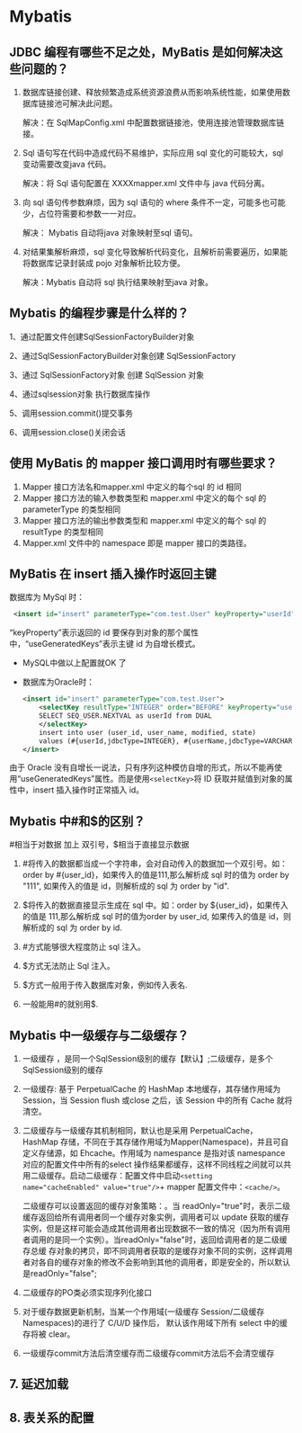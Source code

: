 # Mybatis

## JDBC 编程有哪些不足之处，MyBatis 是如何解决这些问题的？

1. 数据库链接创建、释放频繁造成系统资源浪费从而影响系统性能，如果使用数据库链接池可解决此问题。

   解决：在 SqlMapConfig.xml 中配置数据链接池，使用连接池管理数据库链接。

2. Sql 语句写在代码中造成代码不易维护，实际应用 sql 变化的可能较大，sql 变动需要改变java 代码。

   解决：将 Sql 语句配置在 XXXXmapper.xml 文件中与 java 代码分离。

3. 向 sql 语句传参数麻烦，因为 sql 语句的 where 条件不一定，可能多也可能少，占位符需要和参数一一对应。

   解决： Mybatis 自动将java 对象映射至sql 语句。

4. 对结果集解析麻烦，sql 变化导致解析代码变化，且解析前需要遍历，如果能将数据库记录封装成 pojo 对象解析比较方便。

   解决：Mybatis 自动将 sql 执行结果映射至java 对象。

## Mybatis 的编程步骤是什么样的？

1、通过配置文件创建SqlSessionFactoryBuilder对象

2、通过SqlSessionFactoryBuilder对象创建 SqlSessionFactory 

3、通过 SqlSessionFactory对象 创建 SqlSession 对象

4、通过sqlsession对象 执行数据库操作 

5、调用session.commit()提交事务 

6、调用session.close()关闭会话 

## 使用 MyBatis 的 mapper 接口调用时有哪些要求？

1. Mapper 接口方法名和mapper.xml 中定义的每个sql 的 id 相同
2. Mapper 接口方法的输入参数类型和 mapper.xml 中定义的每个 sql 的 parameterType 的类型相同
3. Mapper 接口方法的输出参数类型和 mapper.xml 中定义的每个 sql 的resultType 的类型相同
4. Mapper.xml 文件中的 namespace 即是 mapper 接口的类路径。

## MyBatis 在 insert 插入操作时返回主键

数据库为 MySql 时：

```xml
 <insert id="insert" parameterType="com.test.User" keyProperty="userId"                                                                        useGeneratedKeys="true" > 
```

“keyProperty”表示返回的 id 要保存到对象的那个属性中，“useGeneratedKeys”表示主键 id 为自增长模式。

- MySQL中做以上配置就OK 了

- 数据库为Oracle时：

  ```xml
  <insert id="insert" parameterType="com.test.User">
      <selectKey resultType="INTEGER" order="BEFORE" keyProperty="userId">
      SELECT SEQ_USER.NEXTVAL as userId from DUAL
      </selectKey>
      insert into user (user_id, user_name, modified, state)
      values (#{userId,jdbcType=INTEGER}, #{userName,jdbcType=VARCHAR}, #{modified,jdbcType=TIMESTAMP}, #{state,jdbcType=INTEGER})
  </insert>
  ```

由于 Oracle 没有自增长一说法，只有序列这种模仿自增的形式，所以不能再使用“useGeneratedKeys”属性。而是使用`<selectKey>`将 ID 获取并赋值到对象的属性中，insert 插入操作时正常插入 id。

## Mybatis 中#和$的区别？

#相当于对数据 加上 双引号，$相当于直接显示数据

1. #将传入的数据都当成一个字符串，会对自动传入的数据加一个双引号。如：order by #{user_id}，如果传入的值是111,那么解析成 sql 时的值为 order by "111", 如果传入的值是 id，则解析成的 sql 为 order by "id". 

2. $将传入的数据直接显示生成在 sql 中。如：order by ${user_id}，如果传入的值是 111,那么解析成 sql 时的值为order by user_id, 如果传入的值是 id，则解析成的 sql 为 order by id. 

3. #方式能够很大程度防止 sql 注入。 

4. $方式无法防止 Sql 注入。 

5. $方式一般用于传入数据库对象，例如传入表名. 

6. 一般能用#的就别用$. 

## Mybatis 中一级缓存与二级缓存？

1. 一级缓存 ，是同一个SqlSession级别的缓存【默认】;二级缓存，是多个SqlSession级别的缓存

2. 一级缓存: 基于 PerpetualCache 的 HashMap 本地缓存，其存储作用域为 Session，当 Session flush 或close 之后，该 Session 中的所有 Cache 就将清空。

3. 二级缓存与一级缓存其机制相同，默认也是采用 PerpetualCache，HashMap 存储，不同在于其存储作用域为Mapper(Namespace)，并且可自定义存储源，如 Ehcache。作用域为 namespance 是指对该 namespance 对应的配置文件中所有的select 操作结果都缓存，这样不同线程之间就可以共用二级缓存。启动二级缓存：配置文件中启动`<setting name="cacheEnabled" value="true"/>`+ mapper 配置文件中：`<cache/>`。

   二级缓存可以设置返回的缓存对象策略：<cache   readOnly="true">。当    readOnly="true"时，表示二级缓存返回给所有调用者同一个缓存对象实例，调用者可以 update 获取的缓存实例，但是这样可能会造成其他调用者出现数据不一致的情况（因为所有调用者调用的是同一个实例）。当readOnly="false"时，返回给调用者的是二级缓存总缓 存对象的拷贝，即不同调用者获取的是缓存对象不同的实例，这样调用者对各自的缓存对象的修改不会影响到其他的调用者，即是安全的，所以默认是readOnly="false";

4. 二级缓存的PO类必须实现序列化接口
5. 对于缓存数据更新机制，当某一个作用域(一级缓存 Session/二级缓存Namespaces)的进行了 C/U/D 操作后， 默认该作用域下所有 select 中的缓存将被 clear。
6. 一级缓存commit方法后清空缓存而二级缓存commit方法后不会清空缓存

 ## 7. 延迟加载 

## 8. 表关系的配置



